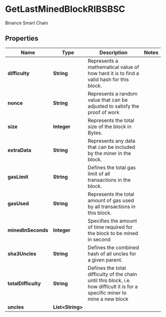 

# GetLastMinedBlockRIBSBSC

Binance Smart Chain

## Properties

Name | Type | Description | Notes
------------ | ------------- | ------------- | -------------
**difficulty** | **String** | Represents a mathematical value of how hard it is to find a valid hash for this block. | 
**nonce** | **String** | Represents a random value that can be adjusted to satisfy the proof of work | 
**size** | **Integer** | Represents the total size of the block in Bytes. | 
**extraData** | **String** | Represents any data that can be included by the miner in the block. | 
**gasLimit** | **String** | Defines the total gas limit of all transactions in the block. | 
**gasUsed** | **String** | Represents the total amount of gas used by all transactions in this block. | 
**minedInSeconds** | **Integer** | Specifies the amount of time required for the block to be mined in second | 
**sha3Uncles** | **String** | Defines the combined hash of all uncles for a given parent. | 
**totalDifficulty** | **String** | Defines the total difficulty of the chain until this block, i.e. how difficult it is for a specific miner to mine a new block | 
**uncles** | **List&lt;String&gt;** |  | 



